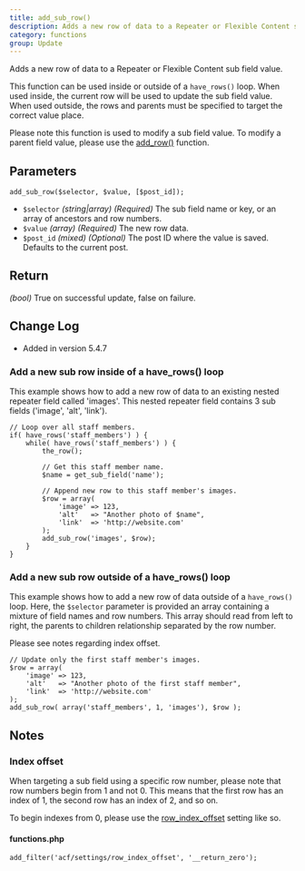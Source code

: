 ```yaml
---
title: add_sub_row()
description: Adds a new row of data to a Repeater or Flexible Content sub field value.
category: functions
group: Update
---
```


Adds a new row of data to a Repeater or Flexible Content sub field value.

This function can be used inside or outside of a `have_rows()` loop. When used inside, the current row will be used to update the sub field value. When used outside, the rows and parents must be specified to target the correct value place.

Please note this function is used to modify a sub field value. To modify a parent field value, please use the [add_row()](https://www.advancedcustomfields.com/resources/add_row/) function.

## Parameters
```
add_sub_row($selector, $value, [$post_id]);
```
- `$selector`		*(string|array)*	*(Required)*	The sub field name or key, or an array of ancestors and row numbers.
- `$value`			*(array)*			*(Required)*	The new row data.
- `$post_id`		*(mixed)*			*(Optional)*	The post ID where the value is saved. Defaults to the current post.

## Return
*(bool)* True on successful update, false on failure.

## Change Log
- Added in version 5.4.7

### Add a new sub row inside of a have_rows() loop
This example shows how to add a new row of data to an existing nested repeater field called 'images'. This nested repeater field contains 3 sub fields ('image', 'alt', 'link').
```
// Loop over all staff members.
if( have_rows('staff_members') ) {
	while( have_rows('staff_members') ) {
		the_row();
		
		// Get this staff member name.
		$name = get_sub_field('name');
		
		// Append new row to this staff member's images.
		$row = array(
			'image'	=> 123,
			'alt'	=> "Another photo of $name",
			'link'	=> 'http://website.com'
		);
		add_sub_row('images', $row);
	}
}
```

### Add a new sub row outside of a have_rows() loop
This example shows how to add a new row of data outside of a `have_rows()` loop. Here, the `$selector` parameter is provided an array containing a mixture of field names and row numbers. This array should read from left to right, the parents to children relationship separated by the row number.

Please see notes regarding index offset.
```
// Update only the first staff member's images.
$row = array(
	'image'	=> 123,
	'alt'	=> "Another photo of the first staff member",
	'link'	=> 'http://website.com'
);
add_sub_row( array('staff_members', 1, 'images'), $row );
```

## Notes

### Index offset
When targeting a sub field using a specific row number, please note that row numbers begin from 1 and not 0. This means that the first row has an index of 1, the second row has an index of 2, and so on.

To begin indexes from 0, please use the [row_index_offset](https://www.advancedcustomfields.com/resources/acf-settings/) setting like so.
#### functions.php
```
add_filter('acf/settings/row_index_offset', '__return_zero');
```
